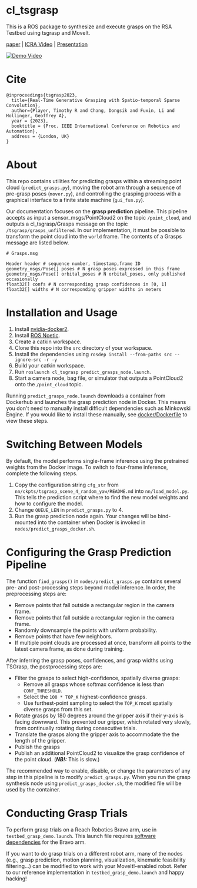 # cl_tsgrasp

This is a ROS package to synthesize and execute grasps on the RSA Testbed using tsgrasp and MoveIt.

[paper](https://research.engr.oregonstate.edu/rdml/sites/research.engr.oregonstate.edu.rdml/files/icra23_0859_fi_0.pdf) | [ICRA Video](https://youtu.be/E31_ryG2xGY) | [Presentation](https://www.youtube.com/watch?v=JBEWkCMrQKs)

[![Demo Video](https://img.youtube.com/vi/JBEWkCMrQKs/0.jpg)](https://youtu.be/JBEWkCMrQKs)

# Cite
```
@inproceedings{tsgrasp2023,
  title={Real-Time Generative Grasping with Spatio-temporal Sparse Convolution},
  author={Player, Timothy R and Chang, Dongsik and Fuxin, Li and Hollinger, Geoffrey A},
  year = {2023},
  booktitle = {Proc. IEEE International Conference on Robotics and Automation},
  address = {London, UK}
}
```

# About
This repo contains utilities for predicting grasps within a streaming point cloud (`predict_grasps.py`), moving the robot arm through a sequence of pre-grasp poses (`mover.py`), and controlling the grasping process with a graphical interface to a finite state machine (`gui_fsm.py`).

Our documentation focuses on the **grasp prediction** pipeline. This pipeline accepts as input a sensor_msgs/PointCloud2 on the topic `/point_cloud`, and outputs a cl_tsgrasp/Grasps message on the topic `/tsgrasp/grasps_unfiltered`. In our implementation, it must be possible to transform the point cloud into the `world` frame. The contents of a Grasps message are listed below.

```
# Grasps.msg

Header header # sequence number, timestamp,frame ID
geometry_msgs/Pose[] poses # N grasp poses expressed in this frame
geometry_msgs/Pose[] orbital_poses # N orbital_poses, only published occasionally
float32[] confs # N corresponding grasp confidences in [0, 1]
float32[] widths # N corresponding gripper widths in meters
```

# Installation and Usage

1. Install [nvidia-docker2](https://github.com/nvidia/nvidia-docker/wiki/Installation-(version-2.0)).
1. Install [ROS Noetic](http://wiki.ros.org/noetic).
1. Create a catkin workspace.
1. Clone this repo into the `src` directory of your workspace.
1. Install the dependencies using `rosdep install --from-paths src --ignore-src -r -y`
1. Build your catkin workspace.
1. Run `roslaunch cl_tsgrasp predict_grasps_node.launch`.
1. Start a camera node, bag file, or simulator that outputs a PointCloud2 onto the `/point_cloud` topic.

Running `predict_grasps_node.launch` downloads a container from Dockerhub and launches the grasp prediction node in Docker. This means you don't need to manually install difficult dependencies such as Minkowski Engine. If you would like to install these manually, see [docker/Dockerfile](docker/Dockerfile) to view these steps. 

# Switching Between Models
By default, the model performs single-frame inference using the pretrained weights from the Docker image. To switch to four-frame inference, complete the following steps.

1. Copy the configuration string `cfg_str` from `nn/ckpts/tsgrasp_scene_4_random_yaw/README.md` into `nn/load_model.py`. This tells the prediction script where to find the new model weights and how to configure the model.
1. Change `QUEUE_LEN` in `predict_grasps.py` to 4.
1. Run the grasp prediction node again. Your changes will be bind-mounted into the container when Docker is invoked in `nodes/predict_grasps_docker.sh`.

# Configuring the Grasp Prediction Pipeline
The function `find_grasps()` in `nodes/predict_grasps.py` contains several pre- and post-processing steps beyond model inference. In order, the preprocessing steps are:
- Remove points that fall outside a rectangular region in the camera frame.
- Remove points that fall outside a rectangular region in the camera frame.
- Randomly downsample the points with uniform probability.
- Remove points that have few neighbors.
- If multiple point clouds are processed at once, transform all points to the latest camera frame, as done during training.

After inferring the grasp poses, confidences, and grasp widths using TSGrasp, the postprocessing steps are:
- Filter the grasps to select high-confidence, spatially diverse grasps:
    - Remove all grasps whose softmax confidence is less than `CONF_THRESHOLD`.
    - Select the `100 * TOP_K` highest-confidence grasps.
    - Use furthest-point sampling to select the `TOP_K` most spatially diverse grasps from this set.
- Rotate grasps by 180 degrees around the gripper axis if their y-axis is facing downward. This prevented our gripper, which rotated very slowly, from continually rotating during consecutive trials.
- Translate the grasps along the gripper axis to accommodate the the length of the gripper.
- Publish the grasps
- Publish an additional PointCloud2 to visualize the grasp confidence of the point cloud. (***NB!:*** This is slow.)

The recommended way to enable, disable, or change the parameters of any step in this pipeline is to modify `predict_grasps.py`. When you run the grasp synthesis node using `predict_grasps_docker.sh`, the modified file will be used by the container.

# Conducting Grasp Trials
To perform grasp trials on a Reach Robotics Bravo arm, use in `testbed_grasp_demo.launch`. This launch file requires [software dependencies](https://gitlab.com/apl-ocean-engineering/raven_manipulation/bravo_arm_sw) for the Bravo arm.

If you want to do grasp trials on a different robot arm, many of the nodes (e.g., grasp prediction, motion planning, visualization, kinematic feasibility filtering...) can be modified to work with your MoveIt!-enabled robot. Refer to our reference implementation in `testbed_grasp_demo.launch` and happy hacking!